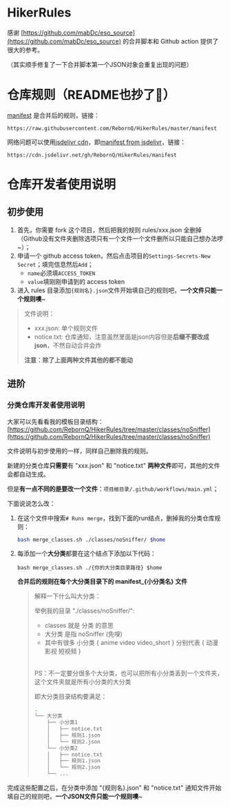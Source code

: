 # HikerRules

感谢 [https://github.com/mabDc/eso_source](https://github.com/mabDc/eso_source) 的合并脚本和 Github action 提供了很大的参考。

（其实顺手修复了一下合并脚本第一个JSON对象会重复出现的问题）

# 仓库规则（README也抄了🙈️）
[manifest](https://raw.githubusercontent.com/RebornQ/HikerRules/master/manifest) 是合并后的规则，链接：

`https://raw.githubusercontent.com/RebornQ/HikerRules/master/manifest`

网络问题可以使用[jsdelivr cdn](https://www.jsdelivr.com/?docs=gh)，即[manifest from jsdelivr](https://cdn.jsdelivr.net/gh/RebornQ/HikerRules/manifest)，链接：

`https://cdn.jsdelivr.net/gh/RebornQ/HikerRules/manifest`

# 仓库开发者使用说明
## 初步使用
1. 首先，你需要 fork 这个项目，然后把我的规则 rules/xxx.json 全删掉（Github没有文件夹删除选项只有一个文件一个文件删所以只能自己想办法啰~）；
2. 申请一个 github access token，然后点击项目的`Settings-Secrets-New Secret`；填完信息然后`Add`；
    - `name`必须填`ACCESS_TOKEN`
    - `value`填刚刚申请到的 access token
3. 进入 rules 目录添加`{规则名}.json`文件开始填自己的规则吧，**一个文件只能一个规则噢**~

> 文件说明：
> - xxx.json: 单个规则文件
> - notice.txt: 仓库通知，注意虽然里面是json内容但是**后缀不要改成json**，不然自动合并会炸
>
> **注意：除了上面两种文件其他的都不能动**

## 进阶
### 分类仓库开发者使用说明
大家可以先看看我的模板目录结构：[https://github.com/RebornQ/HikerRules/tree/master/classes/noSniffer](https://github.com/RebornQ/HikerRules/tree/master/classes/noSniffer)

文件说明与初步使用的一样，同样自己删除我的规则。

新建的分类仓库**只需要**有 "xxx.json" 和 "notice.txt" **两种文件**即可，其他的文件会都自动生成。

但是**有一点不同的是要改一个文件**：`项目根目录/.github/workflows/main.yml`；

下面说说怎么改：
1. 在这个文件中搜索`# Runs merge`，找到下面的run结点，删掉我的分类仓库规则：

   ```bash
   bash merge_classes.sh ./classes/noSniffer/ $home
   ```
2. 每添加一个**大分类**都要在这个结点下添加以下代码：

   ```shell
   bash merge_classes.sh ./{你的大分类目录路径} $home
   ```

   **合并后的规则在每个大分类目录下的 manifest_{小分类名} 文件**

   > 解释一下什么叫大分类：
   >
   > 举例我的目录 "./classes/noSniffer/":
   > - classes 就是 分类 的意思
   > - 大分类 是指 noSniffer (免嗅)
   > - 其中有很多 小分类 { anime video video_short } 分别代表 { 动漫 影视 短视频 }<br><br>
   >
   > PS：不一定要分很多个大分类，也可以把所有小分类丢到一个文件夹，这个文件夹就是所有小分类的大分类
   >
   > 即大分类目录结构要满足：
   > ```bash
   > .
   > └── 大分类
   >     ├── 小分类1
   >     │   ├── notice.txt
   >     │   ├── 规则1.json
   >     │   └── 规则2.json
   >     └── 小分类2
   >     │   ├── notice.txt
   >     │   ├── 规则1.json
   >     │   └── 规则2.json
   >     └── ...
   > ```

完成这些配置之后，在分类中添加 "{规则名}.json" 和 "notice.txt" 通知文件开始填自己的规则吧，**一个JSON文件只能一个规则噢**~
